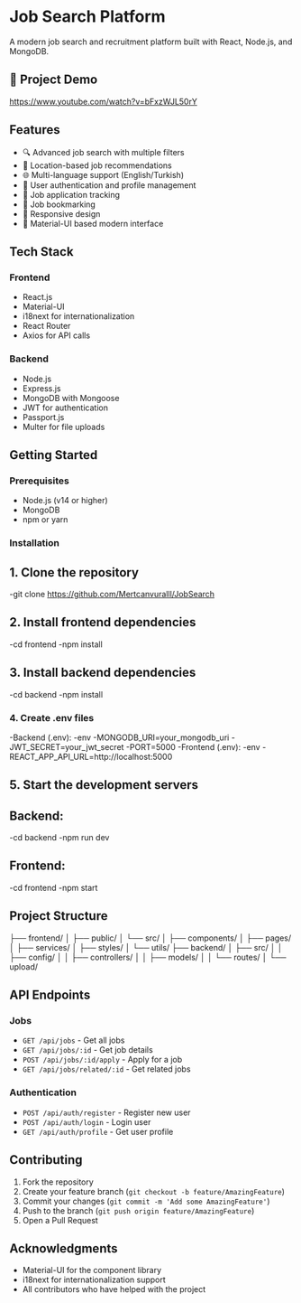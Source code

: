 # Job Search Platform

A modern job search and recruitment platform built with React, Node.js, and MongoDB.

## 🎥 Project Demo
https://www.youtube.com/watch?v=bFxzWJL50rY

## Features

- 🔍 Advanced job search with multiple filters
- 📍 Location-based job recommendations
- 🌐 Multi-language support (English/Turkish)
- 👤 User authentication and profile management
- 💼 Job application tracking
- 🔖 Job bookmarking
- 📱 Responsive design
- 🎨 Material-UI based modern interface

## Tech Stack

### Frontend
- React.js
- Material-UI
- i18next for internationalization
- React Router
- Axios for API calls

### Backend
- Node.js
- Express.js
- MongoDB with Mongoose
- JWT for authentication
- Passport.js
- Multer for file uploads

## Getting Started

### Prerequisites
- Node.js (v14 or higher)
- MongoDB
- npm or yarn

### Installation

## 1. Clone the repository
   
-git clone https://github.com/Mertcanvuralll/JobSearch

## 2. Install frontend dependencies
   
-cd frontend
-npm install

## 3. Install backend dependencies

-cd backend
-npm install

### 4. Create .env files
-Backend (.env):
-env
-MONGODB_URI=your_mongodb_uri
-JWT_SECRET=your_jwt_secret
-PORT=5000
-Frontend (.env):
-env
-REACT_APP_API_URL=http://localhost:5000

## 5. Start the development servers

## Backend:

-cd backend
-npm run dev

## Frontend:

-cd frontend
-npm start

## Project Structure

├── frontend/
│   ├── public/
│   └── src/
│       ├── components/
│       ├── pages/
│       ├── services/
│       ├── styles/
│       └── utils/
├── backend/
│   ├── src/
│   │   ├── config/
│   │   ├── controllers/
│   │   ├── models/
│   │   └── routes/
│   └── upload/


## API Endpoints

### Jobs
- `GET /api/jobs` - Get all jobs
- `GET /api/jobs/:id` - Get job details
- `POST /api/jobs/:id/apply` - Apply for a job
- `GET /api/jobs/related/:id` - Get related jobs

### Authentication
- `POST /api/auth/register` - Register new user
- `POST /api/auth/login` - Login user
- `GET /api/auth/profile` - Get user profile

## Contributing

1. Fork the repository
2. Create your feature branch (`git checkout -b feature/AmazingFeature`)
3. Commit your changes (`git commit -m 'Add some AmazingFeature'`)
4. Push to the branch (`git push origin feature/AmazingFeature`)
5. Open a Pull Request


## Acknowledgments

- Material-UI for the component library
- i18next for internationalization support
- All contributors who have helped with the project
